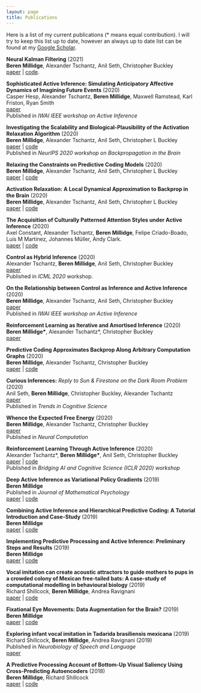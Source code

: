```yaml
---
layout: page
title: Publications
---
```


Here is a list of my current publications (* means equal contribution). I will try to keep this list up to date, however an always up to date list can be found at my [Google Scholar](https://scholar.google.com/citations?user=3GGkFTkAAAAJ&hl=en&oi=ao). 

**Neural Kalman Filtering** (2021) <br /> **Beren Millidge**, Alexander Tschantz, Anil Seth, Christopher Buckley <br/> [paper](https://arxiv.org/pdf/2102.10021.pdf) \| [code](https://github.com/BerenMillidge/NeuralKalmanFiltering).

**Sophisticated Active Inference: Simulating Anticipatory Affective Dynamics of Imagining Future Events** (2020) <br /> Casper Hesp, Alexander Tschantz, **Beren Millidge**, Maxwell Ramstead, Karl Friston, Ryan Smith <br /> [paper](https://www.researchgate.net/profile/Casper_Hesp2/publication/344750468_Sophisticated_Affective_Inference_Simulating_Anticipatory_Affective_Dynamics_of_Imagining_Future_Events/links/5f8d9cf7458515b7cf8b7aff/Sophisticated-Affective-Inference-Simulating-Anticipatory-Affective-Dynamics-of-Imagining-Future-Events.pdf) <br />
Published in *IWAI IEEE workshop on Active Inference*

**Investigating the Scalability and Biological-Plausibility of the Activation Relaxation Algorithm** (2020) <br/> **Beren Millidge**, Alexander Tschantz, Anil Seth, Christopher L Buckley <br/> [paper](https://arxiv.org/abs/2010.06219.pdf) \| [code](https://github.com/BerenMillidge/Dynamical-Activation-Relaxation) <br />
Published in *NeurIPS 2020 workshop on Backpropagation in the Brain*

**Relaxing the Constraints on Predictive Coding Models** (2020) <br/> **Beren Millidge**, Alexander Tschantz, Anil Seth, Christopher L Buckley <br/> [paper](https://arxiv.org/pdf/2010.01047.pdf) \| [code](https://github.com/BerenMillidge/RelaxedPredictiveCoding)

**Activation Relaxation: A Local Dynamical Approximation to Backprop in the Brain** (2020)    <br/> **Beren Millidge**, Alexander Tschantz, Anil Seth, Christopher L Buckley <br/> [paper](https://arxiv.org/abs/2009.05359) \|  [code](https://github.com/BerenMillidge/ActivationRelaxation)

**The Acquisition of Culturally Patterned Attention Styles under Active Inference** (2020) <br/> Axel Constant, Alexander Tschantz, **Beren Millidge**, Felipe Criado-Boado, Luis M Martinez, Johannes Müller, Andy Clark. <br/> [paper](https://psyarxiv.com/rchaf/) \|  [code](https://github.com/BerenMillidge/MaterialCulture)

**Control as Hybrid Inference** (2020) <br/> Alexander Tschantz, **Beren Millidge**, Anil Seth, Christopher Buckley <br/> [paper](https://arxiv.org/pdf/2007.05838.pdf) <br/>
Published in *ICML 2020* workshop.

**On the Relationship between Control as Inference and Active Inference** (2020) <br/> **Beren Millidge**, Alexander Tschantz, Anil Seth, Christopher Buckley <br/> [paper](https://arxiv.org/pdf/2006.12964.pdf) <br/>
Published in *IWAI IEEE workshop on Active Inference*

**Reinforcement Learning as Iterative and Amortised Inference** (2020) <br/> **Beren Millidge\***, Alexander Tschantz*, Christopher Buckley <br/> [paper](https://arxiv.org/abs/2006.10524)

**Predictive Coding Approximates Backprop Along Arbitrary Computation Graphs** (2020) <br/> **Beren Millidge**, Alexander Tschantz, Christopher Buckley <br/>
[paper](https://arxiv.org/abs/2006.04182) \|  [code](https://github.com/BerenMillidge/PredictiveCodingBackprop)


**Curious Inferences:** *Reply to Sun & Firestone on the Dark Room Problem* (2020) <br/>
Anil Seth, **Beren Millidge**, Christopher Buckley, Alexander Tschantz <br/>
[paper](https://psyarxiv.com/w8y9p/) <br/>
Published in *Trends in Cognitive Science*  

**Whence the Expected Free Energy** (2020) <br/>
**Beren Millidge**, Alexander Tschantz, Christopher Buckley <br/>
[paper](https://arxiv.org/abs/2004.08128) <br/>
Published in *Neural Computation*

**Reinforcement Learning Through Active Inference** (2020) <br/>
Alexander Tschantz\*, **Beren Millidge\***, Anil Seth, Christopher Buckley <br/> 
[paper](https://arxiv.org/abs/2002.12636)  \|  [code](https://github.com/alec-tschantz/rl-inference)  <br/>
Published in *Bridging AI and Cognitive Science (ICLR 2020) workshop*

**Deep Active Inference as Variational Policy Gradients** (2019) <br/>
**Beren Millidge** <br/>
Published in *Journal of Mathematical Psychology*  <br/>
[paper](https://arxiv.org/pdf/1907.03876.pdf) \| [code](https://github.com/BerenMillidge/DeepActiveInference)

**Combining Active Inference and Hierarchical Predictive Coding: A Tutorial Introduction and Case-Study** (2019) <br/>
**Beren Millidge** <br/>
[paper](https://psyarxiv.com/kf6wc/) \|  [code](https://github.com/BerenMillidge/Combining-Active-Inference-Paper-Code)

**Implementing Predictive Processing and Active Inference: Preliminary Steps and Results** (2019) <br/>
**Beren Millidge** <br/>
[paper](https://psyarxiv.com/4hb58/) \| [code](https://github.com/BerenMillidge/Implementing_Predictive_Processing)

**Vocal imitation can create acoustic attractors to guide mothers to pups in a crowded colony of Mexican free-tailed bats: A case-study of computational modelling in behavioural biology** (2019) <br/>
Richard Shillcock, **Beren Millidge**, Andrea Ravignani <br/>
[paper](https://psyarxiv.com/9y652/) \| [code](https://github.com/BerenMillidge/Vocal_Learning)

**Fixational Eye Movements: Data Augmentation for the Brain?** (2019) <br/>
**Beren Millidge** <br/>
[paper](https://www.researchgate.net/publication/331909056_Fixational_Eye_Movements_Data_Augmentation_for_the_Brain)  \|  [code](https://github.com/BerenMillidge/RetinalStabilisation)   

**Exploring infant vocal imitation in Tadarida brasiliensis mexicana** (2019) <br>
Richard Shillcock, **Beren Millidge**, Andrea Ravignani (2019) <br/>
Published in *Neurobiology of Speech and Language* <br/>
[paper](https://elibrary.ru/item.asp?id=39139444)

**A Predictive Processing Account of Bottom-Up Visual Saliency Using Cross-Predicting Autoencoders** (2018) <br/>
**Beren Millidge**, Richard Shillcock <br/>
[paper](https://psyarxiv.com/csmeb/)  \|  [code](https://github.com/BerenMillidge/Saliency)


